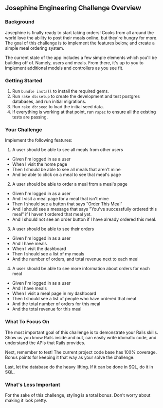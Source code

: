 ## Josephine Engineering Challenge Overview

### Background

Josephine is finally ready to start taking orders! Cooks from all around the world love the ability to post their meals online, but they're hungry for more. The goal of this challenge is to implement the features below, and create a simple meal ordering system.

The current state of the app includes a few simple elements which you'll be building off of. Namely, users and meals. From there, it's up to you to implement additional models and controllers as you see fit.

### Getting Started

1. Run `bundle install` to install the required gems.
2. Run `rake db:setup` to create the development and test postgres databases, and run initial migrations.
3. Run `rake db:seed` to load the initial seed data.
4. If everything is working at that point, run `rspec` to ensure all the existing tests are passing.

### Your Challenge

Implement the following features:

1. A user should be able to see all meals from other users
  - Given  I'm logged in as a user
  - When I visit the home page
  - Then I should be able to see all meals that aren't mine
  - And be able to click on a meal to see that meal's page
2. A user should be able to order a meal from a meal's page
  - Given I'm logged in as a user
  - And I visit a meal page for a meal that isn't mine
  - Then I should see a button that says "Order This Meal"
  - And I should see a message that says "You've successfully ordered this meal" if I haven't ordered that meal yet.
  - And I should not see an order button if I have already ordered this meal.
3. A user should be able to see their orders
  - Given I'm logged in as a user
  - And I have meals
  - When I visit the dashboard
  - Then I should see a list of my meals
  - And the number of orders, and total revenue next to each meal
4. A user should be able to see more information about orders for each meal
  - Given I'm logged in as a user
  - And I have meals
  - When I visit a meal page in my dashboard
  - Then I should see a list of people who have ordered that meal
  - And the total number of orders for this meal
  - And the total revenue for this meal

### What To Focus On

The most important goal of this challenge is to demonstrate your Rails skills. Show us you know Rails inside and out, can easily write idomatic code, and understand the APIs that Rails provides.

Next, remember to test! The current project code base has 100% coverage. Bonus points for keeping it that way as your solve the challenge.

Last, let the database do the heavy lifting. If it can be done in SQL, do it in SQL.

### What's Less Important

For the sake of this challenge, styling is a total bonus. Don't worry about making it look pretty.
	